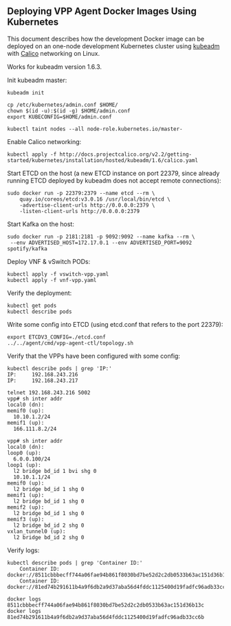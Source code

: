 ## Deploying VPP Agent Docker Images Using Kubernetes

This document describes how the development Docker image can be deployed on an one-node 
development Kubernetes cluster using [kubeadm](https://kubernetes.io/docs/getting-started-guides/kubeadm/) 
with [Calico](http://docs.projectcalico.org/v2.2/getting-started/kubernetes/installation/hosted/kubeadm/) 
networking on Linux.

Works for kubeadm version 1.6.3.

Init kubeadm master:
```
kubeadm init

cp /etc/kubernetes/admin.conf $HOME/
chown $(id -u):$(id -g) $HOME/admin.conf
export KUBECONFIG=$HOME/admin.conf

kubectl taint nodes --all node-role.kubernetes.io/master-
```

Enable Calico networking:
```
kubectl apply -f http://docs.projectcalico.org/v2.2/getting-started/kubernetes/installation/hosted/kubeadm/1.6/calico.yaml
```

Start ETCD on the host 
(a new ETCD instance on port 22379, since already running ETCD deployed by kubeadm does not accept remote connections):
```
sudo docker run -p 22379:2379 --name etcd --rm \
    quay.io/coreos/etcd:v3.0.16 /usr/local/bin/etcd \
    -advertise-client-urls http://0.0.0.0:2379 \
    -listen-client-urls http://0.0.0.0:2379
```

Start Kafka on the host:
```
sudo docker run -p 2181:2181 -p 9092:9092 --name kafka --rm \
 --env ADVERTISED_HOST=172.17.0.1 --env ADVERTISED_PORT=9092 spotify/kafka
```

Deploy VNF & vSwitch PODs:
```
kubectl apply -f vswitch-vpp.yaml
kubectl apply -f vnf-vpp.yaml
```

Verify the deployment:
```
kubectl get pods
kubectl describe pods
```

Write some config into ETCD (using etcd.conf that refers to the port 22379):
```
export ETCDV3_CONFIG=./etcd.conf
../../agent/cmd/vpp-agent-ctl/topology.sh
```

Verify that the VPPs have been configured with some config:
```
kubectl describe pods | grep 'IP:'
IP:		192.168.243.216
IP:		192.168.243.217
```

```
telnet 192.168.243.216 5002
vpp# sh inter addr
local0 (dn):
memif0 (up):
  10.10.1.2/24
memif1 (up):
  166.111.8.2/24
```

```
vpp# sh inter addr
local0 (dn):
loop0 (up):
  6.0.0.100/24
loop1 (up):
  l2 bridge bd_id 1 bvi shg 0
  10.10.1.1/24
memif0 (up):
  l2 bridge bd_id 1 shg 0
memif1 (up):
  l2 bridge bd_id 1 shg 0
memif2 (up):
  l2 bridge bd_id 1 shg 0
memif3 (up):
  l2 bridge bd_id 2 shg 0
vxlan_tunnel0 (up):
  l2 bridge bd_id 2 shg 0
```

Verify logs:
```
kubectl describe pods | grep 'Container ID:'
    Container ID:	docker://8511cbbbecff744a06fae94b861f8030bd7be52d2c2db0533b63ac151d36b13c
    Container ID:	docker://81ed74b291611b4a9f6db2a9d37aba56d4fddc1125400d19fadfc96adb33cc6b
```

```
docker logs 8511cbbbecff744a06fae94b861f8030bd7be52d2c2db0533b63ac151d36b13c
docker logs 81ed74b291611b4a9f6db2a9d37aba56d4fddc1125400d19fadfc96adb33cc6b
```